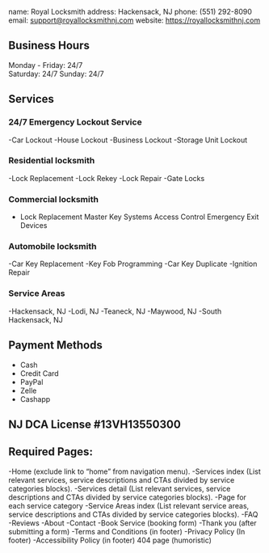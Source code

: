 name: Royal Locksmith
address: Hackensack, NJ
phone: (551) 292-8090
email: support@royallocksmithnj.com 
website: https://royallocksmithnj.com

## Business Hours

Monday - Friday: 24/7   
Saturday: 24/7
Sunday: 24/7

## Services

### 24/7 Emergency Lockout Service
-Car Lockout
-House Lockout
-Business Lockout
-Storage Unit Lockout

### Residential locksmith
-Lock Replacement
-Lock Rekey
-Lock Repair
-Gate Locks

### Commercial locksmith
- Lock Replacement
Master Key Systems
Access Control
Emergency Exit Devices

### Automobile locksmith
-Car Key Replacement
-Key Fob Programming
-Car Key Duplicate
-Ignition Repair

### Service Areas
-Hackensack, NJ
-Lodi, NJ
-Teaneck, NJ
-Maywood, NJ
-South Hackensack, NJ


## Payment Methods

- Cash
- Credit Card
- PayPal
- Zelle
- Cashapp

## NJ DCA License #13VH13550300

## Required Pages:

-Home (exclude link to “home” from navigation menu).
-Services index (List relevant services, service descriptions and CTAs divided by service categories blocks).
-Services detail (List relevant services, service descriptions and CTAs divided by service categories blocks).
-Page for each service category
-Service Areas index (List relevant service areas, service descriptions and CTAs divided by service categories blocks).
-FAQ    
-Reviews
-About
-Contact
-Book Service (booking form) 
-Thank you (after submitting a form)
-Terms and Conditions (in footer)
-Privacy Policy (In footer)
-Accessibility Policy (in footer)
404 page (humoristic)